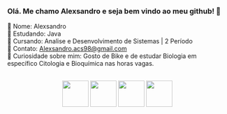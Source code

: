 ### Olá. Me chamo Alexsandro e seja bem vindo ao meu github! 👋

📌 Nome: Alexsandro<br>
📌 Estudando: Java<br>
📌 Cursando: Analise e Desenvolvimento de Sistemas | 2 Período<br>
📌 Contato: Alexsandro.acs98@gmail.com<br>
📌 Curiosidade sobre mim: Gosto de Bike e de estudar Biologia em específico Citologia e Bioquímica nas horas vagas. 

<div style="display: inline_block" align="center"><br>
  <img height="60" src="https://cdn.jsdelivr.net/gh/devicons/devicon/icons/java/java-original-wordmark.svg"/>
  <img height="60" src="https://cdn.jsdelivr.net/gh/devicons/devicon/icons/html5/html5-original-wordmark.svg"/>
  <img height="60" src="https://cdn.jsdelivr.net/gh/devicons/devicon/icons/css3/css3-original-wordmark.svg"/>
  <img height="60" src="https://cdn.jsdelivr.net/gh/devicons/devicon/icons/jquery/jquery-original-wordmark.svg"/>
  <!-- <img height="60" src="https://cdn.jsdelivr.net/gh/devicons/devicon/icons/javascript/javascript-plain.svg"/> -->
  <!-- <img height="60" src="https://cdn.jsdelivr.net/gh/devicons/devicon/icons/mysql/mysql-original-wordmark.svg"/> -->
  <!-- <img height="60" src="https://cdn.jsdelivr.net/gh/devicons/devicon/icons/android/android-plain-wordmark.svg"/> -->
  <!-- <img height="60" src="https://cdn.jsdelivr.net/gh/devicons/devicon/icons/git/git-plain-wordmark.svg"/> -->
</div>
